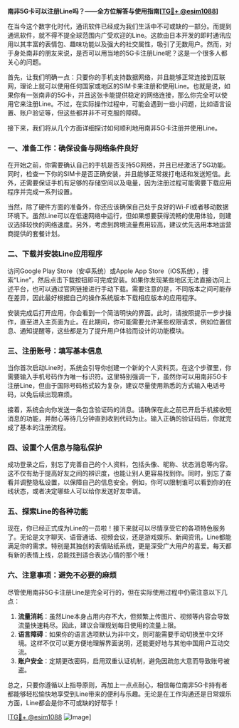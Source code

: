 **南非5G卡可以注册Line吗？——全方位解答与使用指南[[TG💪+ @esim1088](https://t.me/s/esim1088)]**

在当今这个数字化时代，通讯软件已经成为我们生活中不可或缺的一部分。而提到通讯软件，就不得不提全球范围内广受欢迎的Line。这款由日本开发的即时通讯应用以其丰富的表情包、趣味功能以及强大的社交属性，吸引了无数用户。然而，对于身处南非的朋友来说，是否可以用当地的5G卡注册Line呢？这是一个很多人都关心的问题。

首先，让我们明确一点：只要你的手机支持数据网络，并且能够正常连接到互联网，理论上就可以使用任何国家或地区的SIM卡来注册和使用Line。也就是说，如果你有一张南非的5G卡，并且这张卡能提供稳定的网络连接，那么你完全可以使用它来注册Line。不过，在实际操作过程中，可能会遇到一些小问题，比如语言设置、账户验证等，但这些都并非不可克服的障碍。

接下来，我们将从几个方面详细探讨如何顺利地用南非5G卡注册并使用Line。

### **一、准备工作：确保设备与网络条件良好**

在开始之前，你需要确认自己的手机是否支持5G网络，并且已经激活了5G功能。同时，检查一下你的SIM卡是否正确安装，并且能够正常拨打电话和发送短信。此外，还需要保证手机有足够的存储空间以及电量，因为注册过程可能需要下载应用程序并完成一系列设置。

当然，除了硬件方面的准备外，你还应该确保自己处于良好的Wi-Fi或者移动数据环境下。虽然Line可以在低速网络中运行，但如果想要获得流畅的使用体验，则建议选择较快的网络速度。另外，考虑到跨境流量费用较高，建议优先选用本地运营商提供的套餐计划。

### **二、下载并安装Line应用程序**

访问Google Play Store（安卓系统）或Apple App Store（iOS系统），搜索“Line”，然后点击下载按钮即可完成安装。如果你发现某些地区无法直接访问上述平台，也可以通过官网链接进行手动下载。需要注意的是，不同版本之间可能存在差异，因此最好根据自己的操作系统版本下载相应版本的应用程序。

安装完成后打开应用，你会看到一个简洁明快的界面。此时，请按照提示一步步操作，直至进入主页面为止。在此期间，你可能需要允许某些权限请求，例如位置信息、通知提醒等，这些都是为了提升用户体验而设计的功能模块。

### **三、注册账号：填写基本信息**

当你首次启动Line时，系统会引导你创建一个新的个人资料页。在这个步骤里，你需要输入手机号码作为唯一标识符。这里特别强调一下，虽然你可以用南非5G卡注册Line，但由于国际号码格式较为复杂，建议尽量使用熟悉的方式输入电话号码，以免后续出现麻烦。

接着，系统会向你发送一条包含验证码的消息。请确保在此之前已开启手机接收短消息的功能，并耐心等待几分钟直到收到代码为止。输入正确的验证码后，你就完成了基本的注册流程。

### **四、设置个人信息与隐私保护**

成功登录之后，别忘了完善自己的个人资料，包括头像、昵称、状态消息等内容。这不仅有助于提高好友之间的辨识度，也能让别人更容易找到你。同时，别忘了查看并调整隐私设置，以保障自己的信息安全。例如，你可以限制谁可以看到你的在线状态，或者决定哪些人可以给你发送好友申请。

### **五、探索Line的各种功能**

现在，你已经正式成为Line的一员啦！接下来就可以尽情享受它的各项特色服务了。无论是文字聊天、语音通话、视频会议，还是游戏娱乐、新闻资讯，Line都能满足你的需求。特别是其独创的表情贴纸系统，更是深受广大用户的喜爱。每天都有新的表情上线，总能找到适合表达心情的那个哦！

### **六、注意事项：避免不必要的麻烦**

尽管使用南非5G卡注册Line是完全可行的，但在实际使用过程中仍需注意以下几点：

1. **流量消耗**：虽然Line本身占用内存不大，但频繁上传图片、视频等内容会导致流量快速耗尽。因此，建议合理规划每日使用的流量上限。
2. **语言障碍**：如果你的语言选项默认为非中文，则可能需要手动切换至中文环境。这样不仅可以更方便地理解界面说明，还能更好地与其他中国用户互动交流。
3. **账户安全**：定期更改密码，启用双重认证机制，避免因疏忽大意而导致账号被盗。

总之，只要你遵循以上指导原则，再加上一点点耐心，相信每位南非5G卡持有者都能够轻松愉快地享受到Line带来的便利与乐趣。无论是在工作沟通还是日常娱乐方面，Line都会是你不可或缺的好帮手！

[[TG💪+ @esim1088](https://t.me/s/esim1088) ![Image](https://i.postimg.cc/4NQfJmqS/Snipaste-2025-05-13-00-14-12.png)]